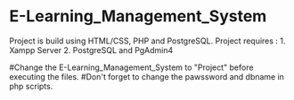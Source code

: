 # E-Learning_Management_System

Project is build using HTML/CSS, PHP and PostgreSQL.
Project requires :
                  1. Xampp Server
                  2. PostgreSQL and PgAdmin4
                  
#Change the E-Learning_Management_System to "Project" before executing the files.
#Don't forget to change the pawssword and dbname in php scripts.
